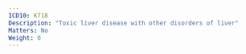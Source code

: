 ```yaml
---
ICD10: K718
Description: "Toxic liver disease with other disorders of liver"
Matters: No
Weight: 0
---
```


